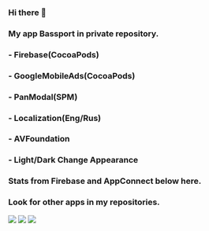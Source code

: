 ### Hi there 👋

### My app Bassport in private repository.  
### - Firebase(CocoaPods)
### - GoogleMobileAds(CocoaPods)
### - PanModal(SPM)
### - Localization(Eng/Rus)
### - AVFoundation
### - Light/Dark Change Appearance
### Stats from Firebase and AppConnect below here.  
### Look for other apps in my repositories.  
![](https://github.com/defolty/Bassport/blob/master/Bassport/GitPreview/ezgif-4-b16aa38653.gif) ![](https://github.com/defolty/Bassport/blob/master/Bassport/GitPreview/ezgif-4-4a0a9ca6e5.jpg) ![](https://github.com/defolty/Bassport/blob/master/Bassport/GitPreview/ezgif-4-ad43470143.png)

<!--
**defolty/defolty** is a ✨ _special_ ✨ repository because its `README.md` (this file) appears on your GitHub profile.

Here are some ideas to get you started:

- 🔭 I’m currently working on ...
- 🌱 I’m currently learning ...
- 👯 I’m looking to collaborate on ...
- 🤔 I’m looking for help with ...
- 💬 Ask me about ...
- 📫 How to reach me: ...
- 😄 Pronouns: ...
- ⚡ Fun fact: ...
-->

